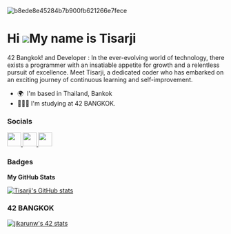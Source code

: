 
![b8ede8e45284b7b900fb621266e7fece](https://github.com/Tisarji/Tisarji/assets/48820052/20dfb966-0ad4-43e2-b123-980905fc4cd7) 

Hi ![](https://user-images.githubusercontent.com/18350557/176309783-0785949b-9127-417c-8b55-ab5a4333674e.gif)My name is Tisarji
===============================================================================================================================

42 Bangkok! and Developer : In the ever-evolving world of technology, there exists a programmer with an insatiable appetite for growth and a relentless pursuit of excellence. Meet Tisarji, a dedicated coder who has embarked on an exciting journey of continuous learning and self-improvement.

* 🌍  I'm based in Thailand, Bankok
* 🧑🏼‍🎓  I'm studying at 42 BANGKOK.

### Socials

<p align="left"> <a href="https://www.facebook.com/MrT407" target="_blank" rel="noreferrer"> <picture> <source media="(prefers-color-scheme: dark)" srcset="https://raw.githubusercontent.com/danielcranney/readme-generator/main/public/icons/socials/facebook-dark.svg" /> <source media="(prefers-color-scheme: light)" srcset="https://raw.githubusercontent.com/danielcranney/readme-generator/main/public/icons/socials/facebook.svg" /> <img src="https://raw.githubusercontent.com/danielcranney/readme-generator/main/public/icons/socials/facebook.svg" width="32" height="32" /> </picture> </a> <a href="https://www.github.com/Tisarji" target="_blank" rel="noreferrer"> <picture> <source media="(prefers-color-scheme: dark)" srcset="https://raw.githubusercontent.com/danielcranney/readme-generator/main/public/icons/socials/github-dark.svg" /> <source media="(prefers-color-scheme: light)" srcset="https://raw.githubusercontent.com/danielcranney/readme-generator/main/public/icons/socials/github.svg" /> <img src="https://raw.githubusercontent.com/danielcranney/readme-generator/main/public/icons/socials/github.svg" width="32" height="32" /> </picture> </a> <a href="http://www.instagram.com/tisarji" target="_blank" rel="noreferrer"> <picture> <source media="(prefers-color-scheme: dark)" srcset="undefined" /> <source media="(prefers-color-scheme: light)" srcset="https://raw.githubusercontent.com/danielcranney/readme-generator/main/public/icons/socials/instagram.svg" /> <img src="https://raw.githubusercontent.com/danielcranney/readme-generator/main/public/icons/socials/instagram.svg" width="32" height="32" /> </picture> </a></p>

### Badges

<b>My GitHub Stats</b>

<a href="http://www.github.com/Tisarji"><img src="https://github-readme-stats.vercel.app/api?username=Tisarji&show_icons=true&hide=stars,prs,issues,contribs&title_color=ffffff&text_color=ffffff&icon_color=0891b2&bg_color=000000&hide_border=true&show_icons=true" alt="Tisarji's GitHub stats" /></a>

### 42 BANGKOK
[![jikarunw's 42 stats](https://badge.mediaplus.ma/landscapes/jikarunw?1337Badge=off&UM6P=off)](https://github.com/oakoudad/badge42)
